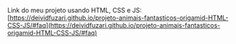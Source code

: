 Link do meu projeto usando HTML, CSS e JS: [https://deividfuzari.github.io/projeto-animais-fantasticos-origamid-HTML-CSS-JS/#faq](https://deividfuzari.github.io/projeto-animais-fantasticos-origamid-HTML-CSS-JS/#faq)
